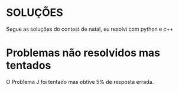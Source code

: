 # SOLUÇÕES

Segue as soluções do contest de natal, eu resolvi com python e c++


# Problemas não resolvidos mas tentados

O Problema J foi tentado mas obtive 5% de resposta errada.
